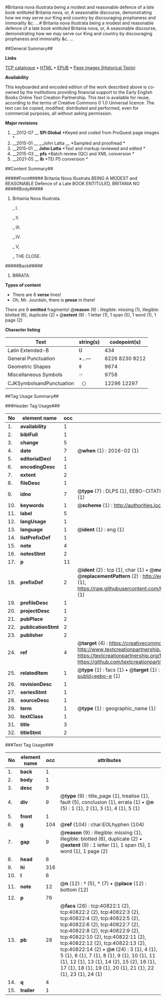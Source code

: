 #Britania nova illustrata being a modest and reasonable defence of a late book entituled Britania nova, or, A seasonable discourse, demonstrating how we may serve our King and country by discouraging prophaness and immorality &c. ...#
Britania nova illustrata being a modest and reasonable defence of a late book entituled Britania nova, or, A seasonable discourse, demonstrating how we may serve our King and country by discouraging prophaness and immorality &c. ...

##General Summary##

**Links**

[TCP catalogue](http://www.ota.ox.ac.uk/tcp/)  • 
[HTML](http://tei.it.ox.ac.uk/tcp/Texts-HTML/free/A29/A29598.html)  • 
[EPUB](http://tei.it.ox.ac.uk/tcp/Texts-EPUB/free/A29/A29598.epub) • 
[Page images (Historical Texts)](https://historicaltexts.jisc.ac.uk/eebo-8092372e)

**Availability**

This keyboarded and encoded edition of the work described above is co-owned by the
    institutions providing financial support to the Early English Books Online Text Creation
    Partnership. This text is available for reuse, according to the terms of  Creative Commons 0 1.0 Universal
    licence. The text can be copied, modified, distributed and performed, even for commercial
    purposes, all without asking permission.

**Major revisions**

1. __2012-07 __ __SPi Global__ *Keyed and coded from ProQuest page images *
1. __2015-01 __ __John Latta __ *Sampled and proofread *
1. __2015-01 __ __John Latta__ *Text and markup reviewed and edited *
1. __2015-03 __ __pfs__ *Batch review (QC) and XML conversion *
1. __2021-05 __ __lb__ *TEI P5 conversion *

##Content Summary##

#####Front#####
Britania Nova Illustrata BEING A MODEST and REASONABLE Defence of a Late BOOK ENTITULED, BRITANIA NO
#####Body#####

1. Britainia Nova Illustrata.

    _ I.

    _ II.

    _ III.

    _ IV.

    _ V,

    _ THE CLOSE.

#####Back#####

1. BRRATA.

**Types of content**

  * There are 6 **verse** lines!
  * Oh, Mr. Jourdain, there is **prose** in there!

There are 9 **omitted** fragments! 
 @__reason__ (9) : illegible: missing (1), illegible: blotted (6), duplicate (2)  •  @__extent__ (9) : 1 letter (1), 1 span (5), 1 word (1), 1 page (2)

**Character listing**


|Text|string(s)|codepoint(s)|
|---|---|---|
|Latin Extended-B|Ʋ|434|
|General Punctuation|•…—|8226 8230 8212|
|Geometric Shapes|◊|9674|
|Miscellaneous Symbols|☞|9758|
|CJKSymbolsandPunctuation|〈〉|12296 12297|

##Tag Usage Summary##

###Header Tag Usage###

|No|element name|occ|attributes|
|---|---|---|---|
|1.|__availability__|1||
|2.|__biblFull__|1||
|3.|__change__|5||
|4.|__date__|7| @__when__ (1) : 2016-02 (1)|
|5.|__editorialDecl__|1||
|6.|__encodingDesc__|1||
|7.|__extent__|2||
|8.|__fileDesc__|1||
|9.|__idno__|7| @__type__ (7) : DLPS (1), EEBO-CITATION (1), VID (1), EEBO-PROQUEST (1), STC (2), OCLC (1)|
|10.|__keywords__|1| @__scheme__ (1) : http://authorities.loc.gov/ (1)|
|11.|__label__|5||
|12.|__langUsage__|1||
|13.|__language__|1| @__ident__ (1) : eng (1)|
|14.|__listPrefixDef__|1||
|15.|__note__|4||
|16.|__notesStmt__|2||
|17.|__p__|11||
|18.|__prefixDef__|2| @__ident__ (2) : tcp (1), char (1)  •  @__matchPattern__ (2) : ([0-9\-]+):([0-9IVX]+) (1), (.+) (1)  •  @__replacementPattern__ (2) : http://eebo.chadwyck.com/downloadtiff?vid=$1&page=$2 (1), https://raw.githubusercontent.com/textcreationpartnership/Texts/master/tcpchars.xml#$1 (1)|
|19.|__profileDesc__|1||
|20.|__projectDesc__|1||
|21.|__pubPlace__|2||
|22.|__publicationStmt__|2||
|23.|__publisher__|2||
|24.|__ref__|4| @__target__ (4) : https://creativecommons.org/publicdomain/zero/1.0/ (1), http://www.textcreationpartnership.org/docs/. (1), https://textcreationpartnership.org/faq/#faq05 (1), https://github.com/textcreationpartnership (1)|
|25.|__relatedItem__|1| @__type__ (1) : facs (1)  •  @__target__ (1) : https://data.historicaltexts.jisc.ac.uk/view?pubId=eebo-e (1)|
|26.|__revisionDesc__|1||
|27.|__seriesStmt__|1||
|28.|__sourceDesc__|1||
|29.|__term__|1| @__type__ (1) : geographic_name (1)|
|30.|__textClass__|1||
|31.|__title__|3||
|32.|__titleStmt__|2||


###Text Tag Usage###

|No|element name|occ|attributes|
|---|---|---|---|
|1.|__back__|1||
|2.|__body__|1||
|3.|__desc__|9||
|4.|__div__|9| @__type__ (9) : title_page (1), treatise (1), fault (5), conclusion (1), errata (1)  •  @__n__ (5) : 1 (1), 2 (1), 3 (1), 4 (1), 5 (1)|
|5.|__front__|1||
|6.|__g__|104| @__ref__ (104) : char:EOLhyphen (104)|
|7.|__gap__|9| @__reason__ (9) : illegible: missing (1), illegible: blotted (6), duplicate (2)  •  @__extent__ (9) : 1 letter (1), 1 span (5), 1 word (1), 1 page (2)|
|8.|__head__|8||
|9.|__hi__|316||
|10.|__l__|6||
|11.|__note__|12| @__n__ (12) : † (5), * (7)  •  @__place__ (12) : bottom (12)|
|12.|__p__|76||
|13.|__pb__|28| @__facs__ (28) : tcp:40822:1 (2), tcp:40822:2 (2), tcp:40822:3 (2), tcp:40822:4 (2), tcp:40822:5 (2), tcp:40822:6 (2), tcp:40822:7 (2), tcp:40822:8 (2), tcp:40822:9 (2), tcp:40822:10 (2), tcp:40822:11 (2), tcp:40822:12 (2), tcp:40822:13 (2), tcp:40822:14 (2)  •  @__n__ (24) : 3 (1), 4 (1), 5 (1), 6 (1), 7 (1), 8 (1), 9 (1), 10 (1), 11 (1), 12 (1), 13 (1), 14 (2), 15 (2), 16 (1), 17 (1), 18 (1), 19 (1), 20 (1), 21 (1), 22 (1), 23 (1), 24 (1)|
|14.|__q__|4||
|15.|__trailer__|1||
